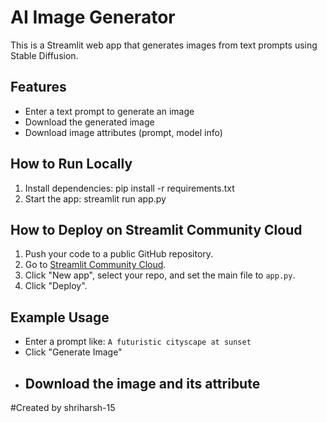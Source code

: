 # AI Image Generator

This is a Streamlit web app that generates images from text prompts using Stable Diffusion.

## Features
- Enter a text prompt to generate an image
- Download the generated image
- Download image attributes (prompt, model info)

## How to Run Locally
1. Install dependencies:
pip install -r requirements.txt
2. Start the app:
streamlit run app.py
## How to Deploy on Streamlit Community Cloud
1. Push your code to a public GitHub repository.
2. Go to [Streamlit Community Cloud](https://share.streamlit.io/).
3. Click "New app", select your repo, and set the main file to `app.py`.
4. Click "Deploy".

## Example Usage
- Enter a prompt like: `A futuristic cityscape at sunset`
- Click "Generate Image"
- Download the image and its attribute
  -----
#Created by shriharsh-15
